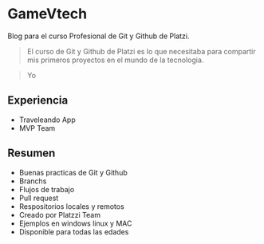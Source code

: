 # GameVtech
Blog para el curso Profesional de Git y Github de Platzi.
> El curso de Git y Github de Platzi es lo que necesitaba para compartir mis primeros proyectos en el mundo de la tecnologia.

>Yo

## Experiencia
- Traveleando App
- MVP Team

## Resumen
* Buenas practicas de Git y Github
* Branchs
* Flujos de trabajo
* Pull request
* Respositorios locales y remotos
* Creado por Platzzi Team
* Ejemplos en windows linux y MAC
* Disponible para todas las edades

